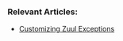 ### Relevant Articles:

- [Customizing Zuul Exceptions](https://www.baeldung.com/zuul-customize-exception)
